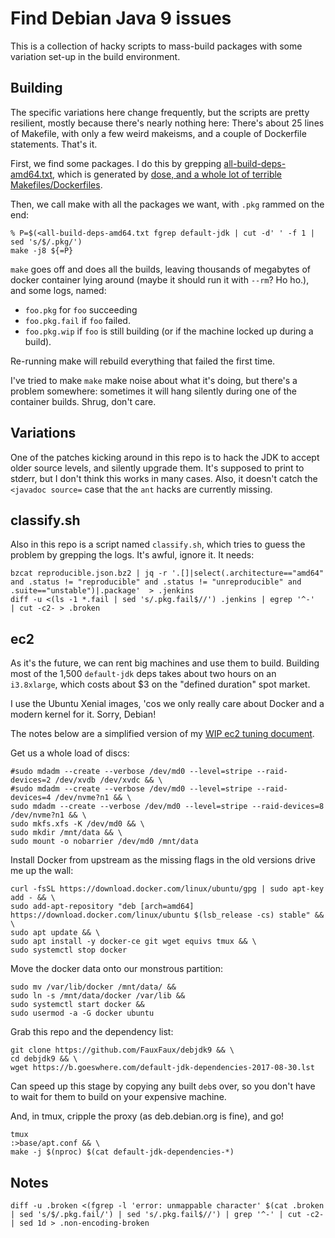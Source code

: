 Find Debian Java 9 issues
=========================

This is a collection of hacky scripts to mass-build packages with some variation
set-up in the build environment.

Building
--------

The specific variations here change frequently, but the scripts are pretty resilient,
mostly because there's nearly nothing here:
There's about 25 lines of Makefile, with only a few weird makeisms, and a couple of
Dockerfile statements. That's it.

First, we find some packages. I do this by grepping
[all-build-deps-amd64.txt](https://quickdeb.goeswhere.com/all-build-deps.txt),
which is generated by
[dose, and a whole lot of terrible Makefiles/Dockerfiles](https://github.com/FauxFaux/fbuilder/blob/074253d81896a8de7f8d902df390a212a260f26c/Makefile#L37).

Then, we call make with all the packages we want, with `.pkg` rammed on the end:

```
% P=$(<all-build-deps-amd64.txt fgrep default-jdk | cut -d' ' -f 1 | sed 's/$/.pkg/')
make -j8 ${=P}
```

`make` goes off and does all the builds, leaving thousands of megabytes of docker
container lying around (maybe it should run it with `--rm`? Ho ho.), and some logs,
named:

 * `foo.pkg` for `foo` succeeding
 * `foo.pkg.fail` if `foo` failed.
 * `foo.pkg.wip` if `foo` is still building (or if the machine locked up during a build).

Re-running make will rebuild everything that failed the first time.

I've tried to make `make` make noise about what it's doing, but there's a problem somewhere:
sometimes it will hang silently during one of the container builds. Shrug, don't care.

Variations
----------

One of the patches kicking around in this repo is to hack the JDK to accept older
source levels, and silently upgrade them. It's supposed to print to stderr, but I
don't think this works in many cases. Also, it doesn't catch the `<javadoc source=`
case that the `ant` hacks are currently missing.


classify.sh
-----------

Also in this repo is a script named `classify.sh`, which tries to guess the problem by
grepping the logs. It's awful, ignore it. It needs: 

```
bzcat reproducible.json.bz2 | jq -r '.[]|select(.architecture=="amd64" and .status != "reproducible" and .status != "unreproducible" and .suite=="unstable")|.package'  > .jenkins
diff -u <(ls -1 *.fail | sed 's/.pkg.fail$//') .jenkins | egrep '^-'  | cut -c2- > .broken
```

ec2
---

As it's the future, we can rent big machines and use them to
build. Building most of the 1,500 `default-jdk` deps takes about
two hours on an `i3.8xlarge`, which costs about $3 on the
"defined duration" spot market.

I use the Ubuntu Xenial images, 'cos we only really care about Docker
and a modern kernel for it. Sorry, Debian!

The notes below are a simplified version of my
[WIP ec2 tuning document](https://github.com/FauxFaux/deb2pg/blob/master/BUILD.md). 

Get us a whole load of discs:
```
#sudo mdadm --create --verbose /dev/md0 --level=stripe --raid-devices=2 /dev/xvdb /dev/xvdc && \
#sudo mdadm --create --verbose /dev/md0 --level=stripe --raid-devices=4 /dev/nvme?n1 && \
sudo mdadm --create --verbose /dev/md0 --level=stripe --raid-devices=8 /dev/nvme?n1 && \
sudo mkfs.xfs -K /dev/md0 && \
sudo mkdir /mnt/data && \ 
sudo mount -o nobarrier /dev/md0 /mnt/data
```

Install Docker from upstream as the missing flags
in the old versions drive me up the wall:
```
curl -fsSL https://download.docker.com/linux/ubuntu/gpg | sudo apt-key add - && \
sudo add-apt-repository "deb [arch=amd64] https://download.docker.com/linux/ubuntu $(lsb_release -cs) stable" && \
sudo apt update && \
sudo apt install -y docker-ce git wget equivs tmux && \
sudo systemctl stop docker
```

Move the docker data onto our monstrous partition:
```
sudo mv /var/lib/docker /mnt/data/ &&
sudo ln -s /mnt/data/docker /var/lib &&
sudo systemctl start docker &&
sudo usermod -a -G docker ubuntu
```

Grab this repo and the dependency list:
```
git clone https://github.com/FauxFaux/debjdk9 && \
cd debjdk9 && \
wget https://b.goeswhere.com/default-jdk-dependencies-2017-08-30.lst
```

Can speed up this stage by copying any built `deb`s over,
so you don't have to wait for them to build on your expensive machine.

And, in tmux, cripple the proxy (as deb.debian.org is fine), and go!
```
tmux
:>base/apt.conf && \
make -j $(nproc) $(cat default-jdk-dependencies-*)
```

Notes
-----

```
diff -u .broken <(fgrep -l 'error: unmappable character' $(cat .broken | sed 's/$/.pkg.fail/') | sed 's/.pkg.fail$//') | grep '^-' | cut -c2- | sed 1d > .non-encoding-broken
```
